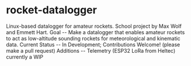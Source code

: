 # rocket-datalogger
Linux-based datalogger for amateur rockets. School project by Max Wolf and Emmett Hart.
Goal -- Make a datalogger that enables amateur rockets to act as low-altitude sounding rockets for meteorological and kinematic data.
Current Status -- In Development; Contributions Welcome! (please make a pull request)
Additions -- Telemetry (ESP32 LoRa from Heltec) currently a WIP
